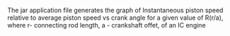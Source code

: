 The jar application file generates the graph of Instantaneous piston speed relative to average piston speed vs crank angle for a given value of R(r/a), where r- connecting rod length, a - crankshaft offet, of an IC engine
